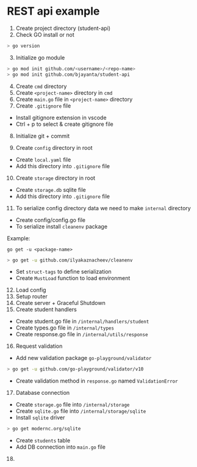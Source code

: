 # REST api example

1. Create project directory (student-api)
2. Check GO install or not

```bash
> go version
```

3. Initialize go module

```bash
> go mod init github.com/<username>/<repo-name>
> go mod init github.com/bjayanta/student-api
```

4. Create `cmd` directory
5. Create `<project-name>` directory in `cmd`
6. Create `main.go` file in `<project-name>` directory
7. Create `.gitignore` file

- Install gitignore extension in vscode
- Ctrl + p to select & create gitignore file

8. Initialize git + commit

9. Create `config` directory in root

- Create `local.yaml` file
- Add this directory into `.gitignore` file

10. Create `storage` directory in root

- Create `storage.db` sqlite file
- Add this directory into `.gitignore` file

11. To serialize config directory data we need to make `internal` directory

- Create config/config.go file
- To serialize install `cleanenv` package

Example:

`go get -u <package-name>`

```bash
> go get -u github.com/ilyakaznacheev/cleanenv
```

- Set `struct-tags` to define serialization
- Create `MustLoad` function to load environment

12. Load config
13. Setup router
14. Create server + Graceful Shutdown
15. Create student handlers

- Create student.go file in `/internal/handlers/student`
- Create types.go file in `/internal/types`
- Create response.go file in `/internal/utils/response`

16. Request validation

- Add new validation package `go-playground/validator`

```bash
> go get -u github.com/go-playground/validator/v10
```

- Create validation method in `response.go` named `ValidationError`

17. Database connection

- Create `storage.go` file into `/internal/storage`
- Create `sqlite.go` file into `/internal/storage/sqlite`
- Install `sqlite` driver

```bash
> go get modernc.org/sqlite
```

- Create `students` table
- Add DB connection into `main.go` file

18.
